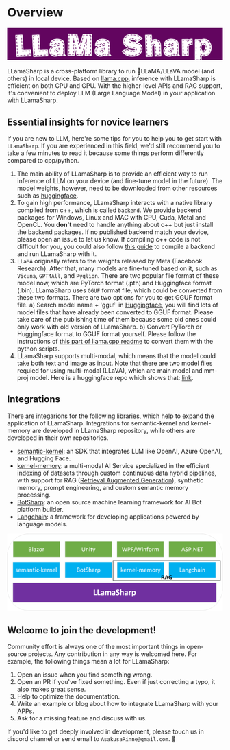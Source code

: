 # Overview

![logo](./media/LLamaSharpLogo.png)

LLamaSharp is a cross-platform library to run 🦙LLaMA/LLaVA model (and others) in local device. Based on [llama.cpp](https://github.com/ggerganov/llama.cpp), inference with LLamaSharp is efficient on both CPU and GPU. With the higher-level APIs and RAG support, it's convenient to deploy LLM (Large Language Model) in your application with LLamaSharp.

## Essential insights for novice learners

If you are new to LLM, here're some tips for you to help you to get start with `LLamaSharp`. If you are experienced in this field, we'd still recommend you to take a few minutes to read it because some things perform differently compared to cpp/python.

1. The main ability of LLamaSharp is to provide an efficient way to run inference of LLM on your device (and fine-tune model in the future). The model weights, however, need to be downloaded from other resources such as [huggingface](https://huggingface.co).
2. To gain high performance, LLamaSharp interacts with a native library compiled from c++, which is called `backend`. We provide backend packages for Windows, Linux and MAC with CPU, Cuda, Metal and OpenCL. You **don't** need to handle anything about c++ but just install the backend packages. If no published backend match your device, please open an issue to let us know. If compiling c++ code is not difficult for you, you could also follow [this guide]() to compile a backend and run LLamaSharp with it.
3. `LLaMA` originally refers to the weights released by Meta (Facebook Research). After that, many models are fine-tuned based on it, such as `Vicuna`, `GPT4All`, and `Pyglion`. There are two popular file format of these model now, which are PyTorch format (.pth) and Huggingface format (.bin). LLamaSharp uses `GGUF` format file, which could be converted from these two formats. There are two options for you to get GGUF format file. a) Search model name + 'gguf' in [Huggingface](https://huggingface.co), you will find lots of model files that have already been converted to GGUF format. Please take care of the publishing time of them because some old ones could only work with old version of LLamaSharp. b) Convert PyTorch or Huggingface format to GGUF format yourself. Please follow the instructions of [this part of llama.cpp readme](https://github.com/ggerganov/llama.cpp?tab=readme-ov-file#prepare-and-quantize) to convert them with the python scripts.
4. LLamaSharp supports multi-modal, which means that the model could take both text and image as input. Note that there are two model files requied for using multi-modal (LLaVA), which are main model and mm-proj model. Here is a huggingface repo which shows that: [link](https://huggingface.co/ShadowBeast/llava-v1.6-mistral-7b-Q5_K_S-GGUF/tree/main).



## Integrations

There are integarions for the following libraries, which help to expand the application of LLamaSharp. Integrations for semantic-kernel and kernel-memory are developed in LLamaSharp repository, while others are developed in their own repositories.

- [semantic-kernel](https://github.com/microsoft/semantic-kernel): an SDK that integrates LLM like OpenAI, Azure OpenAI, and Hugging Face.
- [kernel-memory](https://github.com/microsoft/kernel-memory): a multi-modal AI Service specialized in the efficient indexing of datasets through custom continuous data hybrid pipelines, with support for RAG ([Retrieval Augmented Generation](https://en.wikipedia.org/wiki/Prompt_engineering#Retrieval-augmented_generation)), synthetic memory, prompt engineering, and custom semantic memory processing.
- [BotSharp](https://github.com/SciSharp/BotSharp): an open source machine learning framework for AI Bot platform builder.
- [Langchain](https://github.com/tryAGI/LangChain): a framework for developing applications powered by language models.

![LLamaShrp-Integrations](./media/LLamaSharp-Integrations.png)


## Welcome to join the development!

Community effort is always one of the most important things in open-source projects. Any contribution in any way is welcomed here. For example, the following things mean a lot for LLamaSharp:

1. Open an issue when you find something wrong.
2. Open an PR if you've fixed something. Even if just correcting a typo, it also makes great sense.
3. Help to optimize the documentation. 
4. Write an example or blog about how to integrate LLamaSharp with your APPs.
5. Ask for a missing feature and discuss with us.

If you'd like to get deeply involved in development, please touch us in discord channel or send email to `AsakusaRinne@gmail.com`. 🤗
